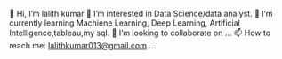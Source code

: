  
👋 Hi, I’m lalith kumar
👀 I’m interested in Data Science/data analyst.
🌱 I’m currently learning Machiene Learning, Deep Learning, Artificial Intelligence,tableau,my sql.
💞️ I’m looking to collaborate on ...
📫 How to reach me: lalithkumar013@gmail.com ...
